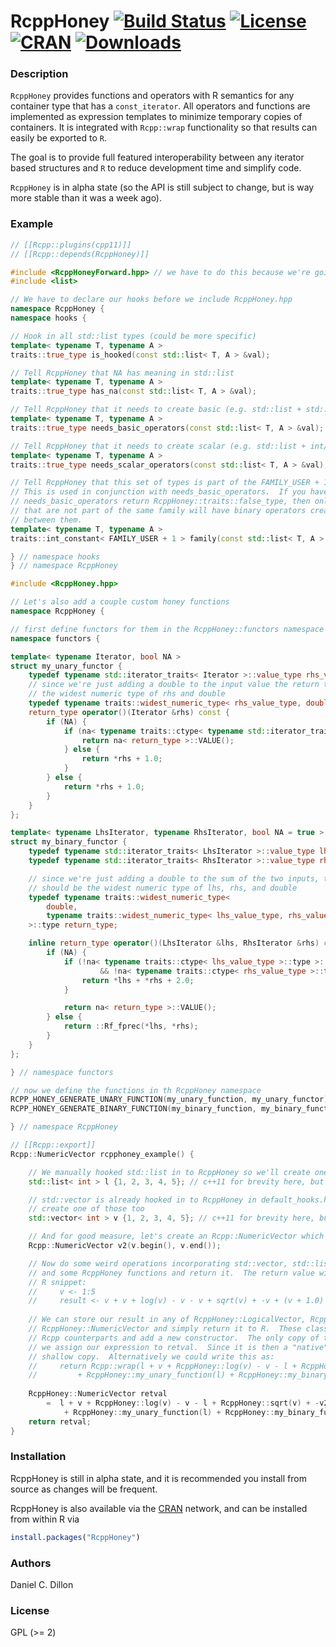 # RcppHoney [![Build Status](https://travis-ci.org/dcdillon/RcppHoney.svg)](https://travis-ci.org/dcdillon/RcppHoney) [![License](http://img.shields.io/badge/license-GPL%20%28%3E=%202%29-brightgreen.svg?style=flat)](http://www.gnu.org/licenses/gpl-2.0.html) [![CRAN](http://www.r-pkg.org/badges/version/RcppHoney)](http://cran.r-project.org/package=RcppHoney) [![Downloads](http://cranlogs.r-pkg.org/badges/RcppHoney?color=brightgreen)](http://www.r-pkg.org/pkg/RcppHoney)

### Description

`RcppHoney` provides functions and operators with R semantics for any container type that has a `const_iterator`.  All operators and functions are implemented as expression templates to minimize temporary copies of containers.  It is integrated with `Rcpp::wrap` functionality so that results can easily be exported to `R`.

The goal is to provide full featured interoperability between any iterator based structures and `R` to reduce development time and simplify code.

`RcppHoney` is in alpha state (so the API is still subject to change, but is way more stable than it was a week ago).

### Example

```c++
// [[Rcpp::plugins(cpp11)]]
// [[Rcpp::depends(RcppHoney)]]

#include <RcppHoneyForward.hpp> // we have to do this because we're going to hook in a non-default structure
#include <list>

// We have to declare our hooks before we include RcppHoney.hpp
namespace RcppHoney {
namespace hooks {

// Hook in all std::list types (could be more specific)
template< typename T, typename A >
traits::true_type is_hooked(const std::list< T, A > &val);

// Tell RcppHoney that NA has meaning in std::list
template< typename T, typename A >
traits::true_type has_na(const std::list< T, A > &val);

// Tell RcppHoney that it needs to create basic (e.g. std::list + std::list) operators
template< typename T, typename A >
traits::true_type needs_basic_operators(const std::list< T, A > &val);

// Tell RcppHoney that it needs to create scalar (e.g. std::list + int/double) operators
template< typename T, typename A >
traits::true_type needs_scalar_operators(const std::list< T, A > &val);

// Tell RcppHoney that this set of types is part of the FAMILY_USER + 1 family.
// This is used in conjunction with needs_basic_operators.  If you have
// needs_basic_operators return RcppHoney::traits::false_type, then only types
// that are not part of the same family will have binary operators created
// between them.
template< typename T, typename A >
traits::int_constant< FAMILY_USER + 1 > family(const std::list< T, A > &val);

} // namespace hooks
} // namespace RcppHoney

#include <RcppHoney.hpp>

// Let's also add a couple custom honey functions
namespace RcppHoney {

// first define functors for them in the RcppHoney::functors namespace
namespace functors {

template< typename Iterator, bool NA >
struct my_unary_functor {
    typedef typename std::iterator_traits< Iterator >::value_type rhs_value_type;
    // since we're just adding a double to the input value the return type should be
    // the widest numeric type of rhs and double
    typedef typename traits::widest_numeric_type< rhs_value_type, double >::type return_type;
    return_type operator()(Iterator &rhs) const {
        if (NA) {
            if (na< typename traits::ctype< typename std::iterator_traits< Iterator >::value_type >::type >::is_na(*rhs)) {
                return na< return_type >::VALUE();
            } else {
                return *rhs + 1.0;
            }
        } else {
            return *rhs + 1.0;
        }
    }
};

template< typename LhsIterator, typename RhsIterator, bool NA = true >
struct my_binary_functor {
    typedef typename std::iterator_traits< LhsIterator >::value_type lhs_value_type;
    typedef typename std::iterator_traits< RhsIterator >::value_type rhs_value_type;

    // since we're just adding a double to the sum of the two inputs, the return type
    // should be the widest numeric type of lhs, rhs, and double
    typedef typename traits::widest_numeric_type<
        double,
        typename traits::widest_numeric_type< lhs_value_type, rhs_value_type >::type
    >::type return_type;

    inline return_type operator()(LhsIterator &lhs, RhsIterator &rhs) const {
        if (NA) {
            if (!na< typename traits::ctype< lhs_value_type >::type >::is_na(*lhs)
                    && !na< typename traits::ctype< rhs_value_type >::type >::is_na(*rhs)) {
                return *lhs + *rhs + 2.0;
            }

            return na< return_type >::VALUE();
        } else {
            return ::Rf_fprec(*lhs, *rhs);
        }
    }
};

} // namespace functors

// now we define the functions in th RcppHoney namespace
RCPP_HONEY_GENERATE_UNARY_FUNCTION(my_unary_function, my_unary_functor)
RCPP_HONEY_GENERATE_BINARY_FUNCTION(my_binary_function, my_binary_functor)

} // namespace RcppHoney

// [[Rcpp::export]]
Rcpp::NumericVector rcpphoney_example() {

    // We manually hooked std::list in to RcppHoney so we'll create one
    std::list< int > l {1, 2, 3, 4, 5}; // c++11 for brevity here, but not required for RcppHoney

    // std::vector is already hooked in to RcppHoney in default_hooks.hpp so we'll
    // create one of those too
    std::vector< int > v {1, 2, 3, 4, 5}; // c++11 for brevity here, but not required for RcppHoney

    // And for good measure, let's create an Rcpp::NumericVector which is also hooked by default
    Rcpp::NumericVector v2(v.begin(), v.end());

    // Now do some weird operations incorporating std::vector, std::list, Rcpp::NumericVector
    // and some RcppHoney functions and return it.  The return value will be equal to the following
    // R snippet:
    //     v <- 1:5
    //     result <- v + v + log(v) - v - v + sqrt(v) + -v + (v + 1.0) + (v + v + 2.0)
    
    // We can store our result in any of RcppHoney::LogicalVector, RcppHoney::IntegerVector, or
    // RcppHoney::NumericVector and simply return it to R.  These classes inherit from their
    // Rcpp counterparts and add a new constructor.  The only copy of the data, in this case, is when
    // we assign our expression to retval.  Since it is then a "native" R type, returning it is a
    // shallow copy.  Alternatively we could write this as:
    //     return Rcpp::wrap(l + v + RcppHoney::log(v) - v - l + RcppHoney::sqrt(v) + -v2
    //         + RcppHoney::my_unary_function(l) + RcppHoney::my_binary_function(l, v);
    
    RcppHoney::NumericVector retval
        =  l + v + RcppHoney::log(v) - v - l + RcppHoney::sqrt(v) + -v2
            + RcppHoney::my_unary_function(l) + RcppHoney::my_binary_function(l, v);
    return retval;
}
```

### Installation

RcppHoney is still in alpha state, and it is recommended you install from source
as changes will be frequent.

RcppHoney is also available via the [CRAN](http://cran.r-project.org) network,
and can be installed from within R via 

```R
install.packages("RcppHoney")
```

### Authors

Daniel C. Dillon

### License

GPL (>= 2)
